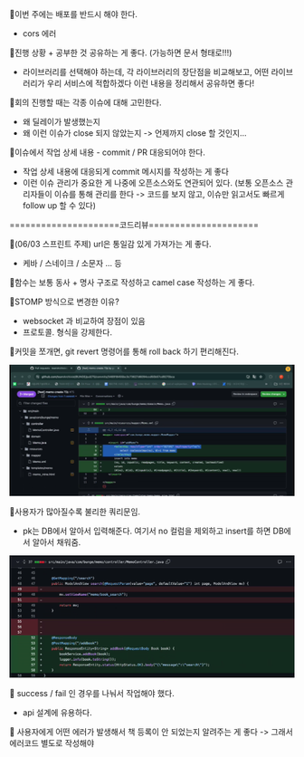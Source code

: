 📌이번 주에는 배포를 반드시 해야 한다.
- cors 에러

📌진행 상황 + 공부한 것 공유하는 게 좋다. (가능하면 문서 형태로!!!)
- 라이브러리를 선택해야 하는데, 각 라이브러리의 장단점을 비교해보고, 어떤 라이브러리가 우리 서비스에 적합하겠다 이런 내용을 정리해서 공유하면 좋다!

📌회의 진행할 때는 각종 이슈에 대해 고민한다.
- 왜 딜레이가 발생했는지
- 왜 이런 이슈가 close 되지 않았는지 -> 언제까지 close 할 것인지...

📌이슈에서 작업 상세 내용 - commit / PR 대응되어야 한다.
- 작업 상세 내용에 대응되게 commit 메시지를 작성하는 게 좋다
- 이런 이슈 관리가 중요한 게 나중에 오픈소스와도 연관되어 있다. (보통 오픈소스 관리자들이 이슈를 통해 관리를 한다 -> 코드를 보지 않고, 이슈만 읽고서도 빠르게 follow up 할 수 있다)


=====================코드리뷰=====================

📌(06/03 스프린트 주제) url은 통일감 있게 가져가는 게 좋다.
- 케바 / 스네이크 / 소문자 ... 등

📌함수는 보통 동사 + 명사 구조로 작성하고 camel case 작성하는 게 좋다.

📌STOMP 방식으로 변경한 이유?
- websocket 과 비교하여 장점이 있음
- 프로토콜. 형식을 강제한다.


📌커밋을 쪼개면, git revert 명령어를 통해 roll back 하기 편리해진다.

![](../image/Pasted%20image%2020240529200927.png)

📌사용자가 많아질수록 불리한 쿼리문임.
- pk는 DB에서 알아서 입력해준다. 여기서 no 컬럼을 제외하고 insert를 하면 DB에서 알아서 채워줌.


![](../image/Pasted%20image%2020240529201348.png)

📌 success / fail 인 경우를 나눠서 작업해야 했다.
- api 설계에 유용하다.

📌 사용자에게 어떤 에러가 발생해서 책 등록이 안 되었는지 알려주는 게 좋다 -> 그래서 에러코드 별도로 작성해야 
